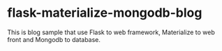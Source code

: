 # flask-materialize-mongodb-blog
This is blog sample that use Flask to web framework, Materialize to web front and Mongodb to database.
